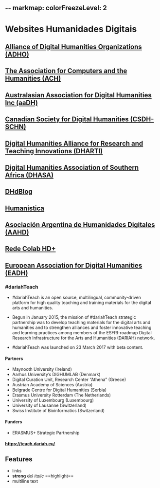 --
markmap:
  colorFreezeLevel: 2
---

# Websites Humanidades Digitais

## [Alliance of Digital Humanities Organizations (ADHO)](https://adho.org/)
## [The Association for Computers and the Humanities (ACH)](https://ach.org/)
## [Australasian Association for Digital Humanities Inc (aaDH)](https://aa-dh.org/)
## [Canadian Society for Digital Humanities (CSDH-SCHN)](https://csdh-schn.org/)
## [Digital Humanities Alliance for Research and Teaching Innovations (DHARTI)](https://dhdharti.in/)
## [Digital Humanities Association of Southern Africa (DHASA)](https://digitalhumanities.org.za/)
## [DHdBlog](https://dhd-blog.org/)
## [Humanistica](https://www.humanisti.ca/)
## [Asociación Argentina de Humanidades Digitales (AAHD)](https://aahd.net.ar/)
## [Rede Colab HD+](http://colabhd.org/)
## [European Association for Digital Humanities (EADH)](https://eadh.org/)

### #dariahTeach

- #dariahTeach is an open source, multilingual, community-driven platform 
for high quality teaching and training materials for the digital arts and humanities.

- Begun in January 2015, the mission of #dariahTeach strategic partnership 
was to develop teaching materials for the digital arts and humanities and 
to strengthen alliances and foster innovative teaching and learning practices among 
members of the ESFRI-roadmap Digital Research Infrastructure for the Arts and Humanities (DARIAH) network. 

- #dariahTeach was launched on 23 March 2017 with beta content.

#### Partners
- Maynooth University (Ireland)
- Aarhus University’s DIGHUMLAB (Denmark)
- Digital Curation Unit, Research Center “Athena” (Greece)
- Austrian Academy of Sciences (Austria)
- Belgrade Centre for Digital Humanities (Serbia)
- Erasmus University Rotterdam (The Netherlands)
- University of Luxembourg (Luxembourg)
- University of Lausanne (Switzerland)
- Swiss Institute of Bioinformatics (Switzerland)

#### Funders
- ERASMUS+ Strategic Partnership

#### <https://teach.dariah.eu/>


## Features

- links
- **strong** ~~del~~ *italic* ==highlight==
- multiline
  text
